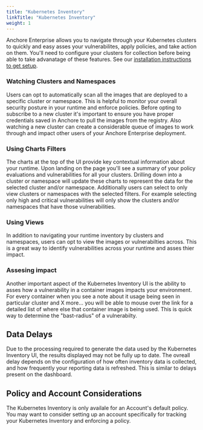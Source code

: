 ```yaml
---
title: "Kubernetes Inventory"
linkTitle: "Kubernetes Inventory"
weight: 1
---
```

Anchore Enterprise allows you to navigate through your Kubernetes clusters to quickly and easy asses your vulnerabilites, apply policies, and take action on them. You'll need to configure your clusters for collection before being able to take advanatage of these features. See our [installation instructions to get setup](/docs/overview/concepts/images/inventory/).

### Watching Clusters and Namespaces
Users can opt to automatically scan all the images that are deployed to a specific cluster or namespace. This is helpful to monitor
your overall security posture in your runtime and enforce policies. Before opting to subscribe to a new cluster it's important to ensure you have proper credentials saved in Anchore to pull the images from the registry. Also watching a new cluster can create a considerable queue of images to work through and impact other users of your Anchore Enterprise deployment.

### Using Charts Filters
The charts at the top of the UI provide key contextual information about your runtime. Upon landing on the page you'll see a summary of your policy evaluations and vulnerabilities for all your clusters. Drilling down into a cluster or namespace will update these charts to represent the data for the selected cluster and/or namespace. Additionally users can select to only view clusters or namespaces with the selected filters. For example selecting only high and critical vulnerabilities will only show the clusters and/or namespaces that have those vulnerabilities.

### Using Views
In addition to navigating your runtime inventory by clusters and namespaces, users can opt to view the images or vulnerabilties across. This is a great way to identify vulnerabilities across your runtime and asses thier impact.

### Assesing impact
Another important aspect of the Kubernetes Inventory UI is the ability to asses how a vulnerability in a container images impacts your environment. For every container when you see a note about it usage being seen in particular cluster and X more... you will be able to mouse over the link for a detailed list of where else that container image is being used. This is quick way to determine the "bast-radius" of a vulnerabilty. 

## Data Delays
Due to the processing required to generate the data used by the Kubernetes Inventory UI, the results displayed may not be fully up to date. The ovreall delay depends on the configuration of how often inventory data is collected, and how frequently your reporting data is refreshed. This is similar to delays present on the dashboard. 

## Policy and Account Considerations 
The Kubernetes Inventory is only availale for an Account's default policy. You may want to consider setting up an account specifically for tracking your Kubernetes Inventory and enforcing a policy. 